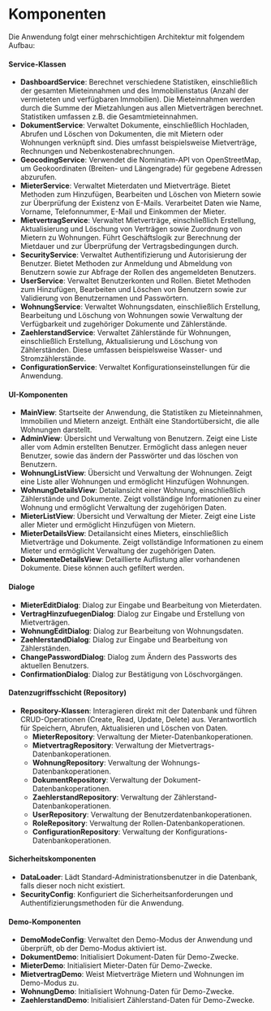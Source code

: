 # Komponenten

Die Anwendung folgt einer mehrschichtigen Architektur mit folgendem Aufbau:

#### Service-Klassen

- **DashboardService**: Berechnet verschiedene Statistiken, einschließlich der gesamten Mieteinnahmen und des Immobilienstatus (Anzahl der vermieteten und verfügbaren Immobilien). Die Mieteinnahmen werden durch die Summe der Mietzahlungen aus allen Mietverträgen berechnet. Statistiken umfassen z.B. die Gesamtmieteinnahmen.
- **DokumentService**: Verwaltet Dokumente, einschließlich Hochladen, Abrufen und Löschen von Dokumenten, die mit Mietern oder Wohnungen verknüpft sind. Dies umfasst beispielsweise Mietverträge, Rechnungen und Nebenkostenabrechnungen.
- **GeocodingService**: Verwendet die Nominatim-API von OpenStreetMap, um Geokoordinaten (Breiten- und Längengrade) für gegebene Adressen abzurufen.
- **MieterService**: Verwaltet Mieterdaten und Mietverträge. Bietet Methoden zum Hinzufügen, Bearbeiten und Löschen von Mietern sowie zur Überprüfung der Existenz von E-Mails. Verarbeitet Daten wie Name, Vorname, Telefonnummer, E-Mail und Einkommen der Mieter.
- **MietvertragService**: Verwaltet Mietverträge, einschließlich Erstellung, Aktualisierung und Löschung von Verträgen sowie Zuordnung von Mietern zu Wohnungen. Führt Geschäftslogik zur Berechnung der Mietdauer und zur Überprüfung der Vertragsbedingungen durch.
- **SecurityService**: Verwaltet Authentifizierung und Autorisierung der Benutzer. Bietet Methoden zur Anmeldung und Abmeldung von Benutzern sowie zur Abfrage der Rollen des angemeldeten Benutzers.
- **UserService**: Verwaltet Benutzerkonten und Rollen. Bietet Methoden zum Hinzufügen, Bearbeiten und Löschen von Benutzern sowie zur Validierung von Benutzernamen und Passwörtern.
- **WohnungService**: Verwaltet Wohnungsdaten, einschließlich Erstellung, Bearbeitung und Löschung von Wohnungen sowie Verwaltung der Verfügbarkeit und zugehöriger Dokumente und Zählerstände.
- **ZaehlerstandService**: Verwaltet Zählerstände für Wohnungen, einschließlich Erstellung, Aktualisierung und Löschung von Zählerständen. Diese umfassen beispielsweise Wasser- und Stromzählerstände.
- **ConfigurationService**: Verwaltet Konfigurationseinstellungen für die Anwendung.

#### UI-Komponenten

- **MainView**: Startseite der Anwendung, die Statistiken zu Mieteinnahmen, Immobilien und Mietern anzeigt. Enthält eine Standortübersicht, die alle Wohnungen darstellt.
- **AdminView**: Übersicht und Verwaltung von Benutzern. Zeigt eine Liste aller vom Admin erstellten Benutzer. Ermöglicht dass anlegen neuer Benutzer, sowie das ändern der Passwörter und das löschen von Benutzern.
- **WohnungListView**: Übersicht und Verwaltung der Wohnungen. Zeigt eine Liste aller Wohnungen und ermöglicht Hinzufügen Wohnungen.
- **WohnungDetailsView**: Detailansicht einer Wohnung, einschließlich Zählerstände und Dokumente. Zeigt vollständige Informationen zu einer Wohnung und ermöglicht Verwaltung der zugehörigen Daten.
- **MieterListView**: Übersicht und Verwaltung der Mieter. Zeigt eine Liste aller Mieter und ermöglicht Hinzufügen von Mietern.
- **MieterDetailsView**: Detailansicht eines Mieters, einschließlich Mietverträge und Dokumente. Zeigt vollständige Informationen zu einem Mieter und ermöglicht Verwaltung der zugehörigen Daten.
- **DokumenteDetailsView**: Detaillierte Auflistung aller vorhandenen Dokumente. Diese können auch gefiltert werden.

#### Dialoge

- **MieterEditDialog**: Dialog zur Eingabe und Bearbeitung von Mieterdaten.
- **VertragHinzufuegenDialog**: Dialog zur Eingabe und Erstellung von Mietverträgen.
- **WohnungEditDialog**: Dialog zur Bearbeitung von Wohnungsdaten.
- **ZaehlerstandDialog**: Dialog zur Eingabe und Bearbeitung von Zählerständen.
- **ChangePasswordDialog**: Dialog zum Ändern des Passworts des aktuellen Benutzers.
- **ConfirmationDialog**: Dialog zur Bestätigung von Löschvorgängen.

#### Datenzugriffsschicht (Repository)

- **Repository-Klassen**: Interagieren direkt mit der Datenbank und führen CRUD-Operationen (Create, Read, Update, Delete) aus. Verantwortlich für Speichern, Abrufen, Aktualisieren und Löschen von Daten.
  - **MieterRepository**: Verwaltung der Mieter-Datenbankoperationen.
  - **MietvertragRepository**: Verwaltung der Mietvertrags-Datenbankoperationen.
  - **WohnungRepository**: Verwaltung der Wohnungs-Datenbankoperationen.
  - **DokumentRepository**: Verwaltung der Dokument-Datenbankoperationen.
  - **ZaehlerstandRepository**: Verwaltung der Zählerstand-Datenbankoperationen.
  - **UserRepository**: Verwaltung der Benutzerdatenbankoperationen.
  - **RoleRepository**: Verwaltung der Rollen-Datenbankoperationen.
  - **ConfigurationRepository**: Verwaltung der Konfigurations-Datenbankoperationen.

#### Sicherheitskomponenten

- **DataLoader**: Lädt Standard-Administrationsbenutzer in die Datenbank, falls dieser noch nicht existiert.
- **SecurityConfig**: Konfiguriert die Sicherheitsanforderungen und Authentifizierungsmethoden für die Anwendung.

#### Demo-Komponenten

- **DemoModeConfig**: Verwaltet den Demo-Modus der Anwendung und überprüft, ob der Demo-Modus aktiviert ist.
- **DokumentDemo**: Initialisiert Dokument-Daten für Demo-Zwecke.
- **MieterDemo**: Initialisiert Mieter-Daten für Demo-Zwecke.
- **MietvertragDemo**: Weist Mietverträge Mietern und Wohnungen im Demo-Modus zu.
- **WohnungDemo**: Initialisiert Wohnung-Daten für Demo-Zwecke.
- **ZaehlerstandDemo**: Initialisiert Zählerstand-Daten für Demo-Zwecke.